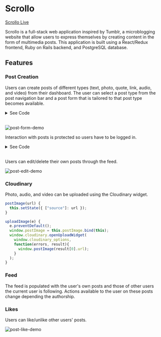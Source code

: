 # Scrollo

[Scrollo Live](https://scrollo.herokuapp.com/#/signup)

Scrollo is a full-stack web application inspired by Tumblr, a microblogging website that allow users to express themselves by creating content in the form of multimedia posts. This application is built using a React/Redux frontend, Ruby on Rails backend, and PostgreSQL database.

## Features

### Post Creation

Users can create posts of different types (text, photo, quote, link, audio, and video) from their dashboard. The user can select a post type from the post navigation bar and a post form that is tailored to that post type becomes available.

<details><summary>See Code</summary>
<p>

```js
<ul className="post-navbar">
            <button className="post-navbar-btn">
              <Link to="/dashboard/new/text" style={{textDecoration: 'none'}}>
                <div>
                  <i className="fas fa-font"></i>
                </div>
                <span>Text</span>
              </Link>
            </button>
            <button className="post-navbar-btn">
              <Link to="/dashboard/new/photo" style={{textDecoration: 'none'}}>
                <div>
                  <i className="fas fa-camera-retro"></i>
                </div>
                <span>Photo</span>
              </Link>
            </button>
            <button className="post-navbar-btn">
              <Link to="/dashboard/new/quote" style={{textDecoration: 'none'}}>
                <div>
                  <i className="fas fa-quote-left"></i>
                </div>
                <span>Quote</span>
            </Link>
          </button>
            <button className="post-navbar-btn">
              <Link to="/dashboard/new/link" style={{textDecoration: 'none'}}>
                <div>
                  <i className="fas fa-link"></i>
                </div>
                <span>Link</span>
            </Link>
          </button>
            <button className="post-navbar-btn">
              <Link to="/dashboard/new/audio" style={{textDecoration: 'none'}}>
                <div>
                  <i className="fas fa-headphones "></i>
                </div>
                <span>Audio</span>
            </Link>
          </button>
            <button className="post-navbar-btn">
              <Link to="/dashboard/new/video" style={{textDecoration: 'none'}}>
                <div>
                  <i className="fas fa-video"></i>
                </div>
                <span>Video</span>
            </Link>
          </button>
          </ul>
```
</p>
</details><br />

![post-form-demo](https://media.giphy.com/media/xUNd9K8IQikFkN7q8g/giphy.gif)  

Interaction with posts is protected so users have to be logged in.
<details><summary>See Code</summary>
<p>

```js
<ProtectedRoute exact path="/dashboard/new/text" component={TextPostFormContainer} />
```
```js
const Protected = ({ loggedIn, exact, path, component: Component }) => (
  <Route
    path={path}
    render={props => (
      loggedIn ? <Component {...props} /> : <Redirect to="/signup" />
    )}
  />
);
```
</p>
</details><br \>

Users can edit/delete their own posts through the feed.

![post-edit-demo](https://media.giphy.com/media/26wkG8Uj24rF7cc0w/giphy.gif)


### Cloudinary

Photo, audio, and video can be uploaded using the Cloudinary widget.

```js
postImage(url) {
  this.setState({ ["source"]: url });
}

uploadImage(e) {
  e.preventDefault();
  window.postImage = this.postImage.bind(this);
  window.cloudinary.openUploadWidget(
    window.cloudinary_options,
    function(errors, result){
      window.postImage(result[0].url);
    }
  );
}
```

### Feed

The feed is populated with the user's own posts and those of other users the current user is following.
Actions available to the user on these posts change depending the authorship.



### Likes

Users can like/unlike other users' posts.

![post-like-demo](https://media.giphy.com/media/l3diP9PZZ0dAyLPby/giphy.gif)
